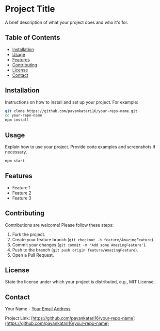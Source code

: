 # Project Title

A brief description of what your project does and who it's for.

## Table of Contents

- [Installation](#installation)
- [Usage](#usage)
- [Features](#features)
- [Contributing](#contributing)
- [License](#license)
- [Contact](#contact)

## Installation

Instructions on how to install and set up your project. For example:

```bash
git clone https://github.com/pavankatari16/your-repo-name.git
cd your-repo-name
npm install
```

## Usage

Explain how to use your project. Provide code examples and screenshots if necessary.

```bash
npm start
```

## Features

- Feature 1
- Feature 2
- Feature 3

## Contributing

Contributions are welcome! Please follow these steps:

1. Fork the project.
2. Create your feature branch (`git checkout -b feature/AmazingFeature`).
3. Commit your changes (`git commit -m 'Add some AmazingFeature'`).
4. Push to the branch (`git push origin feature/AmazingFeature`).
5. Open a Pull Request.

## License

State the license under which your project is distributed, e.g., MIT License.

## Contact

Your Name - [Your Email Address](mailto:youremail@example.com)

Project Link: [https://github.com/pavankatari16/your-repo-name](https://github.com/pavankatari16/your-repo-name)
